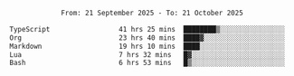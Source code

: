 <div align="center">
<p style="text-align: center;">
<!--START_SECTION:waka-->

```txt
From: 21 September 2025 - To: 21 October 2025

TypeScript                 41 hrs 25 mins  ████████▒░░░░░░░░░░░░░░░░   33.67 %
Org                        23 hrs 40 mins  ████▓░░░░░░░░░░░░░░░░░░░░   19.23 %
Markdown                   19 hrs 10 mins  ████░░░░░░░░░░░░░░░░░░░░░   15.58 %
Lua                        7 hrs 32 mins   █▓░░░░░░░░░░░░░░░░░░░░░░░   06.13 %
Bash                       6 hrs 53 mins   █▒░░░░░░░░░░░░░░░░░░░░░░░   05.61 %
```

<!--END_SECTION:waka-->
</p>
</div>
